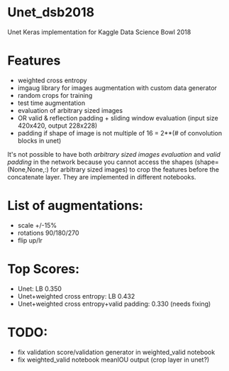 # Unet_dsb2018
Unet Keras implementation for Kaggle Data Science Bowl 2018

# Features
* weighted cross entropy
* imgaug library for images augmentation with custom data generator
* random crops for training
* test time augmentation
* evaluation of arbitrary sized images
* OR valid & reflection padding + sliding window evaluation (input size 420x420, output 228x228)
* padding if shape of image is not multiple of 16 = 2**(# of convolution blocks in unet)

It's not possible to have both *arbitrary sized images evaluation* and *valid padding* in the network because you cannot access the shapes (shape=(None,None,:) for arbitrary sized images) to crop the features before the concatenate layer. They are implemented in different notebooks.

# List of augmentations: 
* scale +/-15%
* rotations 90/180/270
* flip up/lr

# Top Scores:
* Unet: LB 0.350
* Unet+weighted cross entropy: LB 0.432
* Unet+weighted cross entropy+valid padding: 0.330 (needs fixing)

# TODO:
* fix validation score/validation generator in weighted_valid notebook
* fix weighted_valid notebook meanIOU output (crop layer in unet?)
